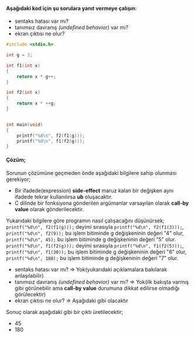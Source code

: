 #### Aşağıdaki kod için şu sorulara yanıt vermeye çalışın:

- sentaks hatası var mı?
- tanımsız davranış *(undefined behavior)* var mı?
- ekran çıktısı ne olur?

```c
#include <stdio.h>

int g = 3;

int f1(int x)
{
	return x * g++;
}

int f2(int x)
{
	return x * ++g;
}


int main(void)
{
	printf("%d\n", f2(f1(g)));
	printf("%d\n", f1(f2(g)));
}
```

#### Çözüm;

Sorunun çözümüne geçmeden önde aşağıdaki bilgilere sahip olunması gerekiyor;
- Bir ifadede(expression) **side-effect** maruz kalan bir değişken aynı ifadede tekrar kullanılırsa **ub** oluşacaktır.
- C dilinde bir fonksiyona gönderilen argümanlar varsayılan olarak **call-by value** olarak gönderilecektir.

Yukarıdaki bilgilere göre programın nasıl çalışacağını düşünürsek;
`printf("%d\n", f2(f1(g)));` deyimi sırasıyla `printf("%d\n", f2(f1(3)));`, `printf("%d\n", f2(9));` bu işlem bitiminde g değişkeninin değeri "4" olur, `printf("%d\n", 45);` bu işlem bitiminde g değişkeninin değeri "5" olur.
`printf("%d\n", f1(f2(g)));` deyimi sırasıyla `printf("%d\n", f1(f2(5)));`, `printf("%d\n", f1(30));` bu işlem bitiminde g değişkeninin değeri "6" olur, `printf("%d\n", 180);` bu işlem bitiminde g değişkeninin değeri "7" olur.


- sentaks hatası var mı? => Yok(yukarıdaki açıklamalara bakılarak anlaşılabilir)
- tanımsız davranış *(undefined behavior)* var mı? => Yok(ilk bakışta varmış gibi görünebilir ama **call-by value** durumuna dikkat edilirse olmadığı görülecektir)
- ekran çıktısı ne olur? => Aşağıdaki gibi olacaktır

Sonuç olarak aşağıdaki gibi bir çıktı üretilecektir;
- 45
- 180

